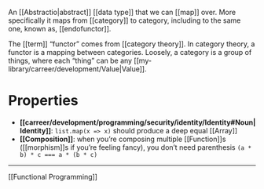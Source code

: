 An [[Abstractio|abstract]] [[data type]] that we can [[map]] over. More specifically it maps from [[category]] to category, including to the same one, known as, [[endofunctor]].

The [[term]] “functor” comes from [[category theory]]. In category theory, a functor is a mapping between categories. Loosely, a category is a group of things, where each “thing” can be any [[my-library/carreer/development/Value|Value]].

# Properties

- **[[carreer/development/programming/security/identity/Identity#Noun|Identity]]**: `list.map(x => x)` should produce a deep equal [[Array]]
- **[[Composition]]**: when you’re composing multiple [[Function]]s ([[morphism]]s if you’re feeling fancy), you don’t need parenthesis `(a * b) * c === a * (b * c)`

---

[[Functional Programming]]
